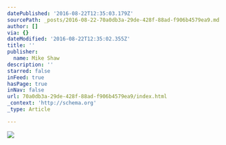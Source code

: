 ```yaml
---
datePublished: '2016-08-22T12:35:03.179Z'
sourcePath: _posts/2016-08-22-70a0db3a-29de-428f-88ad-f906b4579ea9.md
author: []
via: {}
dateModified: '2016-08-22T12:35:02.355Z'
title: ''
publisher:
  name: Mike Shaw
description: ''
starred: false
inFeed: true
hasPage: true
inNav: false
url: 70a0db3a-29de-428f-88ad-f906b4579ea9/index.html
_context: 'http://schema.org'
_type: Article

---
```

![](https://the-grid-user-content.s3-us-west-2.amazonaws.com/2535b694-4ac5-4606-b1b9-b132dd15ed07.jpg)